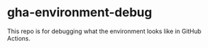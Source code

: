 # gha-environment-debug

This repo is for debugging what the environment looks like in GitHub Actions.
